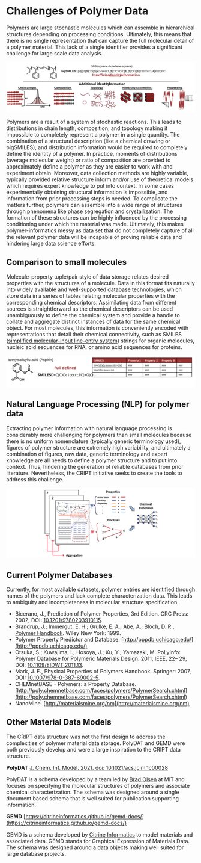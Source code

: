 # Challenges of Polymer Data

Polymers are large stochastic molecules which can assemble in hierarchical structures depending on processing conditions.
Ultimately, this means that there is no single representation that can capture the full molecular detail of a polymer material. 
This lack of a single identifier provides a significant challenge for large scale data analysis.

![polymers](../img/polymers_data.svg)

Polymers are a result of a system of stochastic reactions. This leads to distributions in chain length, composition, and topology
making it impossible to completely represent a polymer in a single quantity. The combination of a structural description 
(like a chemical drawing or bigSMILES), and distribution information would be required to completely define the identity of a polymer. 
In practice, moments of distributions (average molecular weight) or ratio of composition are provided to approximately define a polymer
as they are easier to work with and experiment obtain. Moreover, data collection methods are highly variable, typically provided relative 
structure inform and/or use of theoretical models which requires expert knowledge to put into context. In some cases experimentally obtaining structural
information is impossible, and information from prior processing steps is needed. To complicate the matters further, 
polymers can assemble into a wide range of structures through phenomena like phase segregation and crystallization. 
The formation of these structures can be highly influenced by the processing conditioning under which the material was made.
Ultimately, this makes polymer-informatics messy as data set that do not completely capture of all the relevant polymer
data will be incapable of proving reliable data and hindering large data science efforts.

 

## Comparison to small molecules 
Molecule-property tuple/pair style of data storage relates desired properties with the structures of a molecule. 
Data in this format fits naturally into widely available and well-supported database technologies, which store data in a
series of tables relating molecular properties with the corresponding chemical descriptors. Assimilating data from 
different sources is straightforward as the chemical descriptors can be used unambiguously to define the chemical system 
and provide a handle to collate and aggregate distinct instances of data for the same chemical object.
For most molecules, this information is conveniently encoded with representations that detail their chemical connectivity, 
such as SMILES ([simplified molecular-input line-entry system](https://en.wikipedia.org/wiki/Simplified_molecular-input_line-entry_system)) strings for organic molecules, 
nucleic acid sequences for RNA, or amino acid sequences for proteins.

![small molecules](../img/small_mol.svg)


## Natural Language Processing (NLP) for polymer data

Extracting polymer information with natural language processing is considerably more challenging for polymers than
small molecules because there is no uniform nomenclature (typically generic terminology used), 
figures of polymer structure are extremely high variability, and ultimately a combination of figures, raw data, generic 
terminology and expert knowledge are all needs to define a polymer structure and to put into context.  Thus, 
hindering the generation of reliable databases from prior literature. Nevertheless, the CRIPT
initiative seeks to create the tools to address this challenge. 

![NLP](../img/NLP.png)


## Current Polymer Databases

Currently, for most available datasets, polymer entries are identified through names of the polymers and lack complete
characterization data. This leads to ambiguity and incompleteness in molecular structure specification.

* Bicerano, J., Prediction of Polymer Properties, 3rd Edition. CRC Press: 2002, DOI: [10.1201/9780203910115](https://doi.org/10.1201/9780203910115).
* Brandrup, J.; Immergut, E. H.; Grulke, E. A.; Abe, A.; Bloch, D. R., [Polymer Handbook](https://www.wiley.com/en-us/Polymer+Handbook%2C+2+Volumes+Set%2C+4th+Edition-p-9780471479369). Wiley New York: 1999.
* Polymer Property Predictor and Database. [http://pppdb.uchicago.edu/](http://pppdb.uchicago.edu/) 
* Otsuka, S.; Kuwajima, I.; Hosoya, J.; Xu, Y.; Yamazaki, M. PoLyInfo: Polymer Database for Polymeric Materials Design. 2011, IEEE, 22– 29, DOI: [10.1109/EIDWT.2011.13](10.1109/EIDWT.2011.13).
* Mark, J. E., Physical Properties of Polymers Handbook. Springer: 2007,  DOI: [10.1007/978-0-387-69002-5](https://doi.org/10.1007/978-0-387-69002-5).
* CHEMnetBASE - Polymers: a Property Database. [http://poly.chemnetbase.com/faces/polymers/PolymerSearch.xhtml](http://poly.chemnetbase.com/faces/polymers/PolymerSearch.xhtml) 
* NanoMine. [http://materialsmine.org/nm](http://materialsmine.org/nm)


## Other Material Data Models

The CRIPT data structure was not the first design to address the complexities of polymer material data storage. 
PolyDAT and GEMD were both previously develop and were a large inspiration to the CRIPT data structure.  

**PolyDAT** [J. Chem. Inf. Model. 2021, doi: 10.1021/acs.jcim.1c00028](https://pubs.acs.org/doi/10.1021/acs.jcim.1c00028)

PolyDAT is a schema developed by a team led by [Brad Olsen](https://olsenlab.mit.edu/) at MIT and focuses on specifying the 
molecular structures of polymers and associate chemical characterization. The schema was designed around a single
document based schema that is well suited for publication supporting information. 

**GEMD** [https://citrineinformatics.github.io/gemd-docs/](https://citrineinformatics.github.io/gemd-docs/)

GEMD is a schema developed by [Citrine Informatics](https://citrine.io/) to model materials and associated data. 
GEMD stands for Graphical Expression of Materials Data. The schema was designed around a data objects
making well suited for large database projects. 

